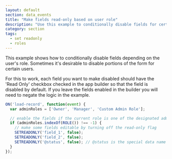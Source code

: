 ```yaml
---
layout: default
section: data_events
title: "Make fields read-only based on user role"
description: "Use this example to conditionally disable fields for certain user roles."
category: section
tags:
  - set readonly
  - roles
---
```


This example shows how to conditionally disable fields depending on the user's role. Sometimes it's desirable to disable portions of the form for certain users.

For this to work, each field you want to make disabled should have the 'Read Only' checkbox checked in the app builder so that the field is disabled by default. If you leave the fields enabled in the builder you will need to negate the logic in the example.

```js
ON('load-record', function(event) {
  var adminRoles = ['Owner', 'Manager', 'Custom Admin Role'];

  // enable the fields if the current role is one of the designated admin roles...
  if (adminRoles.indexOf(ROLE()) !== -1) {
    // make some fields editable by turning off the read-only flag
    SETREADONLY('field_1', false);
    SETREADONLY('field_2', false);
    SETREADONLY('@status', false); // @status is the special data name for the status field
  }
});
```

